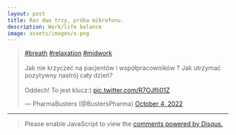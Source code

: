 ```yaml
---
layout: post
title: Raz dwa trzy, próba mikrofonu.
description: Work/life balance
image: assets/images/x.png
---
```




<blockquote class="twitter-tweet tw-align-center"><p lang="pl" dir="ltr"><a href="https://twitter.com/hashtag/breath?src=hash&amp;ref_src=twsrc%5Etfw">#breath</a> <a href="https://twitter.com/hashtag/relaxation?src=hash&amp;ref_src=twsrc%5Etfw">#relaxation</a> <a href="https://twitter.com/hashtag/midwork?src=hash&amp;ref_src=twsrc%5Etfw">#midwork</a> <br><br>Jak nie krzyczeć na pacjentów i współpracowników ? Jak utrzymać pozytywny nastrój cały dzień? <br><br>Oddech! To jest klucz:) <a href="https://t.co/R7OJfIi01Z">pic.twitter.com/R7OJfIi01Z</a></p>&mdash; PharmaBusters (@BustersPharma) <a href="https://twitter.com/BustersPharma/status/1577253495052242944?ref_src=twsrc%5Etfw">October 4, 2022</a></blockquote> <script async src="https://platform.twitter.com/widgets.js" charset="utf-8"></script> 


<hr class="major" />
		
<blockquote>	
		<div id="disqus_thread"></div>
<script>
    /**
    *  RECOMMENDED CONFIGURATION VARIABLES: EDIT AND UNCOMMENT THE SECTION BELOW TO INSERT DYNAMIC VALUES FROM YOUR PLATFORM OR CMS.
    *  LEARN WHY DEFINING THESE VARIABLES IS IMPORTANT: https://disqus.com/admin/universalcode/#configuration-variables    */
    /*
    var disqus_config = function () {
    this.page.url = 'https://www.pharmabusters.pl/2022/10/12/raz-dwa-trzy-proba-mikrofonu.html';  // Replace PAGE_URL with your page's canonical URL variable
    this.page.identifier = PAGE_IDENTIFIER; // Replace PAGE_IDENTIFIER with your page's unique identifier variable
    };
    */
    (function() { // DON'T EDIT BELOW THIS LINE
    var d = document, s = d.createElement('script');
    s.src = 'https://pharmabusters.disqus.com/embed.js';
    s.setAttribute('data-timestamp', +new Date());
    (d.head || d.body).appendChild(s);
    })();
</script>
<noscript>Please enable JavaScript to view the <a href="https://disqus.com/?ref_noscript">comments powered by Disqus.</a></noscript>
<script id="dsq-count-scr" src="//pharmabusters.disqus.com/count.js" async></script>
	<script> alert(PAGE_IDENTIFIER);</script>
</blockquote>	


